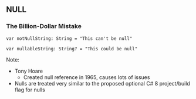 ## NULL
### The Billion-Dollar Mistake

```
var notNullString: String = "This can't be null"

var nullableString: String? = "This could be null"
```

Note:
+ Tony Hoare
    + Created null reference in 1965, causes lots of issues
+ Nulls are treated very similar to the proposed optional C# 8 project/build flag for nulls